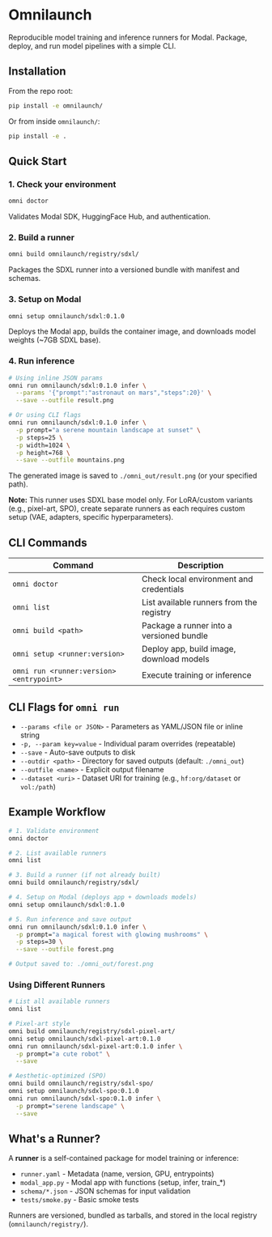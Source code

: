 # Omnilaunch

Reproducible model training and inference runners for Modal. Package, deploy, and run model pipelines with a simple CLI.

## Installation

From the repo root:
```bash
pip install -e omnilaunch/
```

Or from inside `omnilaunch/`:
```bash
pip install -e .
```

## Quick Start

### 1. Check your environment
```bash
omni doctor
```
Validates Modal SDK, HuggingFace Hub, and authentication.

### 2. Build a runner
```bash
omni build omnilaunch/registry/sdxl/
```
Packages the SDXL runner into a versioned bundle with manifest and schemas.

### 3. Setup on Modal
```bash
omni setup omnilaunch/sdxl:0.1.0
```
Deploys the Modal app, builds the container image, and downloads model weights (~7GB SDXL base).

### 4. Run inference
```bash
# Using inline JSON params
omni run omnilaunch/sdxl:0.1.0 infer \
  --params '{"prompt":"astronaut on mars","steps":20}' \
  --save --outfile result.png

# Or using CLI flags
omni run omnilaunch/sdxl:0.1.0 infer \
  -p prompt="a serene mountain landscape at sunset" \
  -p steps=25 \
  -p width=1024 \
  -p height=768 \
  --save --outfile mountains.png
```

The generated image is saved to `./omni_out/result.png` (or your specified path).

**Note:** This runner uses SDXL base model only. For LoRA/custom variants (e.g., pixel-art, SPO), create separate runners as each requires custom setup (VAE, adapters, specific hyperparameters).

## CLI Commands

| Command | Description |
|---------|-------------|
| `omni doctor` | Check local environment and credentials |
| `omni list` | List available runners from the registry |
| `omni build <path>` | Package a runner into a versioned bundle |
| `omni setup <runner:version>` | Deploy app, build image, download models |
| `omni run <runner:version> <entrypoint>` | Execute training or inference |

## CLI Flags for `omni run`

- `--params <file or JSON>` - Parameters as YAML/JSON file or inline string
- `-p, --param key=value` - Individual param overrides (repeatable)
- `--save` - Auto-save outputs to disk
- `--outdir <path>` - Directory for saved outputs (default: `./omni_out`)
- `--outfile <name>` - Explicit output filename
- `--dataset <uri>` - Dataset URI for training (e.g., `hf:org/dataset` or `vol:/path`)

## Example Workflow

```bash
# 1. Validate environment
omni doctor

# 2. List available runners
omni list

# 3. Build a runner (if not already built)
omni build omnilaunch/registry/sdxl/

# 4. Setup on Modal (deploys app + downloads models)
omni setup omnilaunch/sdxl:0.1.0

# 5. Run inference and save output
omni run omnilaunch/sdxl:0.1.0 infer \
  -p prompt="a magical forest with glowing mushrooms" \
  -p steps=30 \
  --save --outfile forest.png

# Output saved to: ./omni_out/forest.png
```

### Using Different Runners

```bash
# List all available runners
omni list

# Pixel-art style
omni build omnilaunch/registry/sdxl-pixel-art/
omni setup omnilaunch/sdxl-pixel-art:0.1.0
omni run omnilaunch/sdxl-pixel-art:0.1.0 infer \
  -p prompt="a cute robot" \
  --save

# Aesthetic-optimized (SPO)
omni build omnilaunch/registry/sdxl-spo/
omni setup omnilaunch/sdxl-spo:0.1.0
omni run omnilaunch/sdxl-spo:0.1.0 infer \
  -p prompt="serene landscape" \
  --save
```

## What's a Runner?

A **runner** is a self-contained package for model training or inference:
- `runner.yaml` - Metadata (name, version, GPU, entrypoints)
- `modal_app.py` - Modal app with functions (setup, infer, train_*)
- `schema/*.json` - JSON schemas for input validation
- `tests/smoke.py` - Basic smoke tests

Runners are versioned, bundled as tarballs, and stored in the local registry (`omnilaunch/registry/`).


